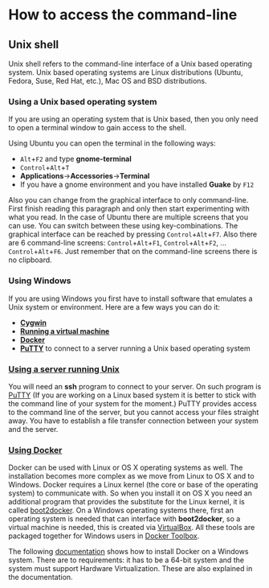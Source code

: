 # How to access the command-line

## Unix shell

Unix shell refers to the command-line interface of a Unix based operating system. Unix based operating systems are Linux distributions (Ubuntu, Fedora, Suse, Red Hat, etc.), Mac OS and BSD distributions.

### Using a Unix based operating system

If you are using an operating system that is Unix based, then you only need to open a terminal window to gain access to the shell.

Using Ubuntu you can open the terminal in the following ways:
* `Alt`+`F2` and type **gnome-terminal**
* `Control`+`Alt`+`T`
* **Applications**->**Accessories**->**Terminal**
* If you have a gnome environment and you have installed **Guake** by `F12`
    
Also you can change from the graphical interface to only command-line. First finish reading this paragraph and only then start experimenting with what you read. In the case of Ubuntu there are multiple screens that you can use. You can switch between these using key-combinations. The graphical interface can be reached by pressing `Control`+`Alt`+`F7`. Also there are 6 command-line screens: `Control`+`Alt`+`F1`, `Control`+`Alt`+`F2`, ... `Control`+`Alt`+`F6`. Just remember that on the command-line screens there is no clipboard.

### Using Windows

If you are using Windows you first have to install software that emulates a Unix system or environment. Here are a few ways you can do it:
* **[Cygwin](cygwin.md)**
* **[Running a virtual machine](virtual.md)**
* **[Docker](docker.md)**
* **[PuTTY](http://www.putty.org/)** to connect to a server running a
  Unix based operating system

### [Using a server running Unix](server.md)

You will need an **ssh** program to connect to your server.
On such program is [PuTTY](http://www.putty.org/)
(If you are
working on a Linux based system it is better to stick with the command
line of your system for the moment.) PuTTY provides access to the command line of the server, but you cannot access your files straight away. You have to establish a file transfer connection between your system and the server.

### [Using Docker](docker.md)

Docker can be used with Linux or OS X operating systems as well. The installation becomes more complex as we move from Linux to OS X and to Windows. Docker requires a Linux kernel (the core or base of the operating system) to communicate with. So when you install it on OS X you need an additional program that provides the substitute for the Linux kernel, it is called [boot2docker](http://boot2docker.io). On a Windows operating systems there, first an operating system is needed that can interface with **boot2docker**, so a virtual machine is needed, this is created via [VirtualBox](https://www.virtualbox.org). All these tools are packaged together for Windows users in [Docker Toolbox](https://www.docker.com/products/docker-toolbox).

The following [documentation](https://docs.docker.com/windows/step_one/) shows how to install Docker on a Windows system. There are to requirements: it has to be a 64-bit system and the system must support Hardware Virtualization. These are also explained in the documentation.